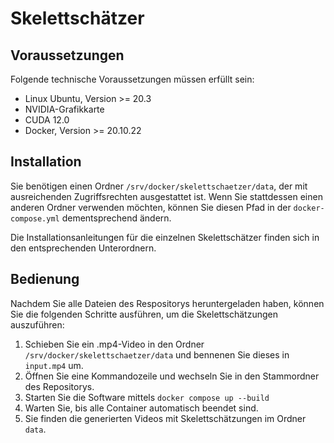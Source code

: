 # Skelettschätzer
## Voraussetzungen
Folgende technische Voraussetzungen müssen erfüllt sein:
* Linux Ubuntu, Version >= 20.3
* NVIDIA-Grafikkarte
* CUDA 12.0
* Docker, Version >= 20.10.22

## Installation
Sie benötigen einen Ordner `/srv/docker/skelettschaetzer/data`, der mit ausreichenden Zugriffsrechten ausgestattet ist.
Wenn Sie stattdessen einen anderen Ordner verwenden möchten, können Sie diesen Pfad in der `docker-compose.yml` dementsprechend ändern.

Die Installationsanleitungen für die einzelnen Skelettschätzer finden sich in den entsprechenden Unterordnern.

## Bedienung
Nachdem Sie alle Dateien des Respositorys heruntergeladen haben, können Sie die folgenden Schritte ausführen, um die Skelettschätzungen auszuführen:
1. Schieben Sie ein .mp4-Video in den Ordner `/srv/docker/skelettschaetzer/data` und bennenen Sie dieses in `input.mp4` um.
2. Öffnen Sie eine Kommandozeile und wechseln Sie in den Stammordner des Repositorys.
3. Starten Sie die Software mittels `docker compose up --build`
4. Warten Sie, bis alle Container automatisch beendet sind.
5. Sie finden die generierten Videos mit Skelettschätzungen im Ordner `data`.
